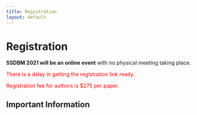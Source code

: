 ```yaml
---
title: Registration
layout: default
---
```



# Registration

<b>SSDBM 2021 will be an online event</b> with no physical meeting taking place.

<p><span style="color:red;">There is a delay in getting the registration link ready. </span></p>

<p><span style="color:red;">Registration fee for authors is $275 per paper. </span></p>

<!--
There is a registration fee only for authors. All other SSDBM 2020 participants can register for free.


|             | fee   | deadline     |
|-------------|-------|--------------|
| author      | TBA $ | June 8, 2020 |
| participant | ---   | July 7, 2020 |

-->

<!-- The [registration site](https://www.eventbrite.com/e/ssdbm-2020-tickets-105231133152) is now open. -->






## Important Information

<!-- - Authors must register by June 8, 2020.

- SSDBM 2020 requires one registration per accepted paper; otherwise it will not be included in the proceedings. Please specify the submission ID while registering.

- If you are the co-author of more than one paper, you only need to register once. -->

<!--
- Regular or Student Registration includes access to the 3-day conference, including lunch and coffee breaks, social dinner, and reception.

- In order to qualify for student rates, a letter from the advisor confirming student status must be sent via e-mail to the organizers (ssdbm2020@easychair.org).

- Conference registrants may purchase additional tickets for the social event during the online registration process.
-->
